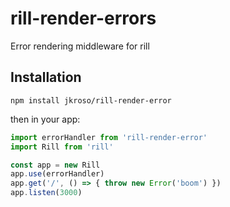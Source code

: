 # rill-render-errors

Error rendering middleware for rill

## Installation

`npm install jkroso/rill-render-error`

then in your app:

```js
import errorHandler from 'rill-render-error'
import Rill from 'rill'

const app = new Rill
app.use(errorHandler)
app.get('/', () => { throw new Error('boom') })
app.listen(3000)
```

